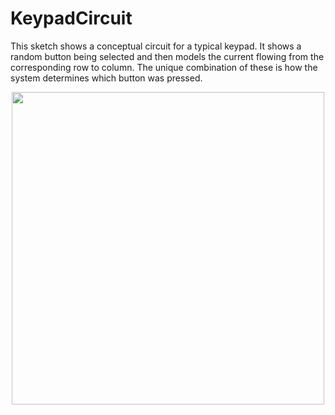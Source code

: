 # KeypadCircuit

This sketch shows a conceptual circuit for a typical keypad. It shows a random button being selected and then models the current flowing from the corresponding row to column. The unique combination of these is how the system determines which button was pressed.

<p align="center">
<a href="https://youtube.com/shorts/zlAuYCU7QLo?feature=share"><img src="https://user-images.githubusercontent.com/89677321/214132845-c3cbb31e-ca4a-4c71-96b2-5766aff5fbc2.png" width="500" /></a>
  </p>
